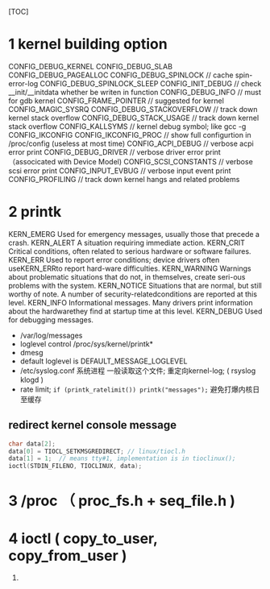 [TOC]
# 1 kernel building option
CONFIG_DEBUG_KERNEL
CONFIG_DEBUG_SLAB
CONFIG_DEBUG_PAGEALLOC
CONFIG_DEBUG_SPINLOCK         // cache spin-error-log
CONFIG_DEBUG_SPINLOCK_SLEEP
CONFIG_INIT_DEBUG             // check __init/__initdata whether be writen in function
CONFIG_DEBUG_INFO             // must for gdb kernel
CONFIG_FRAME_POINTER          // suggested for kernel
CONFIG_MAGIC_SYSRQ
CONFIG_DEBUG_STACKOVERFLOW    // track down kernel stack overflow
CONFIG_DEBUG_STACK_USAGE      // track down kernel stack overflow
CONFIG_KALLSYMS               // kernel debug symbol; like gcc -g
CONFIG_IKCONFIG
CONFIG_IKCONFIG_PROC          // show full configurtion in /proc/config (useless at most time)
CONFIG_ACPI_DEBUG             // verbose acpi error print
CONFIG_DEBUG_DRIVER           // verbose driver error print （associcated with Device Model)
CONFIG_SCSI_CONSTANTS         // verbose scsi error print
CONFIG_INPUT_EVBUG            // verbose input event print
CONFIG_PROFILING              // track down kernel hangs and related problems
# 2  printk
KERN_EMERG    Used for emergency messages, usually those that precede a crash.
KERN_ALERT    A situation requiring immediate action.
KERN_CRIT     Critical conditions, often related to serious hardware or software failures.
KERN_ERR      Used to report error conditions; device drivers often useKERN_ERRto report hard-ware difficulties.
KERN_WARNING  Warnings about problematic situations that do not, in themselves, create seri-ous problems with the system.
KERN_NOTICE   Situations that are normal, but still worthy of note. A number of security-relatedconditions are reported at this level.
KERN_INFO     Informational messages. Many drivers print information about the hardwarethey find at startup time at this level.
KERN_DEBUG    Used for debugging messages.
+ /var/log/messages
+ loglevel control /proc/sys/kernel/printk*
+ dmesg
+ default loglevel is DEFAULT_MESSAGE_LOGLEVEL
+ /etc/syslog.conf 系统进程 一般读取这个文件; 重定向kernel-log; ( rsyslog klogd )
+ rate limit; `if (printk_ratelimit()) printk("messages");` 避免打爆内核日至缓存
## redirect kernel console message
```c++
char data[2];
data[0] = TIOCL_SETKMSGREDIRECT; // linux/tiocl.h
data[1] = 1;  // means tty#1, implementation is in tioclinux(); 
ioctl(STDIN_FILENO, TIOCLINUX, data);
```

# 3 /proc （ proc_fs.h + seq_file.h )





# 4 ioctl  ( copy_to_user, copy_from_user )
1. 






